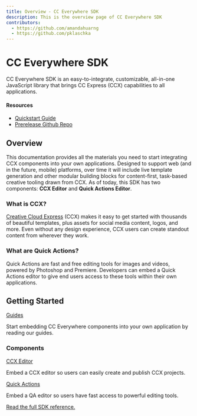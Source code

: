 ```yaml
---
title: Overview - CC Everywhere SDK 
description: This is the overview page of CC Everywhere SDK
contributors:
  - https://github.com/amandahuarng
  - https://github.com/pklaschka
---
```


<Hero slots="heading, text" background="rgb(64, 34, 138)" /> 

# CC Everywhere SDK

CC Everywhere SDK is an easy-to-integrate, customizable, all-in-one JavaScript library that brings CC Express (CCX) capabilities to all applications.

<Resources slots="heading, links"/>

#### Resources
* [Quickstart Guide](guides/)
* [Prerelease Github Repo](https://github.com/AdobeDocs/cc-everywhere)
  
<DiscoverBlock width="100%" slots="heading, text"/>

## Overview

This documentation provides all the materials you need to start integrating CCX components into your own applications. Designed to support web (and in the future, mobile) platforms, over time it will include live template generation and other modular building blocks for content-first, task-based creative tooling drawn from CCX. As of today, this SDK has two components: __CCX Editor__ and __Quick Actions Editor__.

### What is CCX? 
[Creative Cloud Express](https://www.adobe.com/express/) (CCX) makes it easy to get started with thousands of beautiful templates, plus assets for social media content, logos, and more. Even without any design experience, CCX users can create standout content from wherever they work. 

### What are Quick Actions? 
Quick Actions are fast and free editing tools for images and videos, powered by Photoshop and Premiere. Developers can embed a Quick Actions editor to give end users access to these tools within their own applications.


<DiscoverBlock width="100%" slots="heading, link, text"/>

## Getting Started

[Guides](guides/)
    
Start embedding CC Everywhere components into your own application by reading our guides.

<DiscoverBlock slots="heading, link, text"/> 

### Components

[CCX Editor](guides/ccx_editor/) 
     
Embed a CCX editor so users can easily create and publish CCX projects.

<DiscoverBlock slots="link, text"/>

[Quick Actions](guides/quick_actions/) 

Embed a QA editor so users have fast access to powerful editing tools.

[Read the full SDK reference.](reference/) 


  